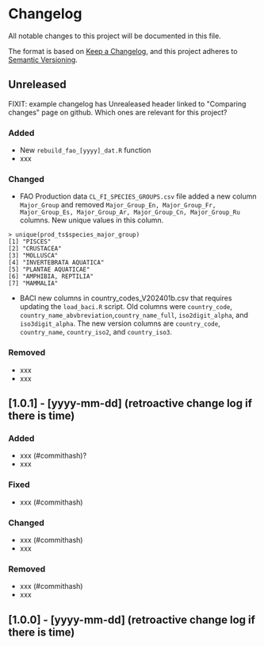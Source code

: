 # Changelog

All notable changes to this project will be documented in this file.

The format is based on [Keep a Changelog](https://keepachangelog.com/en/1.1.0/),
and this project adheres to [Semantic Versioning](https://semver.org/spec/v2.0.0.html).

## Unreleased 

FIXIT: example changelog has Unrealeased header linked to "Comparing changes" page on github. Which ones are relevant for this project?

### Added

- New `rebuild_fao_[yyyy]_dat.R` function
- xxx

### Changed

- FAO Production data `CL_FI_SPECIES_GROUPS.csv` file added a new column `Major_Group` and removed `Major_Group_En, Major_Group_Fr, Major_Group_Es, Major_Group_Ar, Major_Group_Cn, Major_Group_Ru` columns. New unique values in this column. 

```
> unique(prod_ts$species_major_group)
[1] "PISCES"               
[2] "CRUSTACEA"            
[3] "MOLLUSCA"             
[4] "INVERTEBRATA AQUATICA"
[5] "PLANTAE AQUATICAE"    
[6] "AMPHIBIA, REPTILIA"   
[7] "MAMMALIA"  
```

- BACI new columns in country_codes_V202401b.csv that requires updating the `load_baci.R` script. Old columns were `country_code`, `country_name_abvbreviation`,`country_name_full`, `iso2digit_alpha`, and `iso3digit_alpha`. The new version columns are `country_code`, `country_name`, `country_iso2`, and `country_iso3`. 


### Removed

- xxx
- xxx

## [1.0.1] - [yyyy-mm-dd] (retroactive change log if there is time)

### Added

- xxx (#commithash)?
- xxx

### Fixed

- xxx (#commithash)

### Changed

- xxx (#commithash)
- xxx

### Removed

- xxx (#commithash)
- xxx

## [1.0.0] - [yyyy-mm-dd] (retroactive change log if there is time)